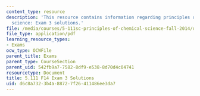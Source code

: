 ```yaml
---
content_type: resource
description: 'This resource contains information regarding principles of chemical
  science: Exam 3 solutions.'
file: /media/courses/5-111sc-principles-of-chemical-science-fall-2014/d6c8a7323b4a88727f26411486ee3da7_MIT5_111F14_Exam3Sol.pdf
file_type: application/pdf
learning_resource_types:
- Exams
ocw_type: OCWFile
parent_title: Exams
parent_type: CourseSection
parent_uid: 542fb9a7-7582-8df9-e538-8d70d4c04741
resourcetype: Document
title: 5.111 F14 Exam 3 Solutions
uid: d6c8a732-3b4a-8872-7f26-411486ee3da7
---
```

